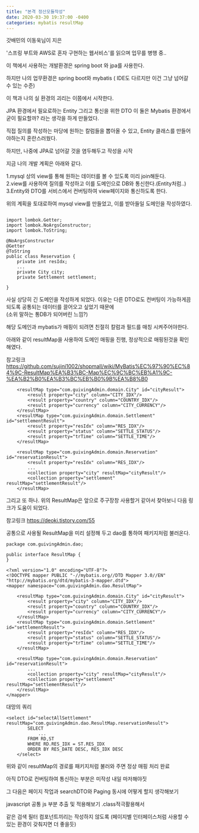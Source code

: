 ```yaml
---
title: "본격 정산모듈작성"
date: 2020-03-30 19:37:00 -0400
categories: mybatis resultMap
---
```


갓배민의 이동욱님이 지은

'스프링 부트와 AWS로 혼자 구현하는 웹서비스'를 읽으며 업무를 병행 중..

이 책에서 사용하는 개발환경은 spring boot 와 jpa를 사용한다.

하지만 나의 업무환경은 spring boot와 mybatis ( IDE도 다르지만 이건 그냥 넘어갈 수 있는 수준)

이 책과 나의 실 환경의 괴리는 이쯤에서 시작한다.

JPA 환경에서 필요로하는 Entity 그리고 통신을 위한 DTO 이 둘은 Mybatis 환경에서 굳이 필요할까? 라는 생각을 하게 만들었다.

직접 질의를 작성하는 마당에 원하는 칼럼들을 뽑아올 수 있고, Entity 클래스를 만들어야하는지 혼란스러웠다.

하지만, 나중에 JPA로 넘어갈 것을 염두해두고 작성을 시작

지금 나의 개발 계획은 아래와 같다.

1.mysql 상의 view를 통해 원하는 데이터를 볼 수 있도록 미리 join해둔다.<br>
2.view를 사용하여 질의를 작성하고 이를 도메인으로 DB와 통신한다.(Entity처럼..)<br>
3.Entity와 DTO를 서비스에서 컨버팅하여 view페이지와 통신하도록 한다.<br>

위의 계획을 토대로하여 mysql view를 만들었고, 이를 받아들일 도메인을 작성하였다.


```

import lombok.Getter;
import lombok.NoArgsConstructor;
import lombok.ToString;

@NoArgsConstructor
@Getter
@ToString
public class Reservation {
	private int resIdx;
	...
	private City city;
	private Settlement settlement;

}

```
사실 상당히 긴 도메인을 작성하게 되었다. 이유는 다른 DTO로도 컨버팅이 가능하게끔 되도록 공통되는 데이터를 끌어오고 싶었기 때문에<br>
(소위 말하는 통DB가 되어버린 느낌?)

해당 도메인과 mybatis가 매핑이 되려면 친절히 칼럼과 필드를 매칭 시켜주어야한다.


아래와 같이 resultMap을 사용하여 도메인 매핑을 진행, 정상적으로 매핑된것을 확인해였다.

참고링크 
https://github.com/sujini1002/shopmall/wiki/MyBatis%EC%97%90%EC%84%9C-ResultMap%EA%B3%BC-Map%EC%9C%BC%EB%A1%9C-%EA%B2%B0%EA%B3%BC%EB%B0%9B%EA%B8%B0



```
	<resultMap type="com.guivingAdmin.domain.City" id="cityResult">
		<result property="city" column="CITY_IDX"/>
		<result property="country" column="COUNTRY_IDX"/>			
		<result property="currency" column="CITY_CURRENCY"/>
	</resultMap>
	<resultMap type="com.guivingAdmin.domain.Settlement" id="settlementResult">
		<result property="resIdx" column="RES_IDX"/>
		<result property="status" column="SETTLE_STATUS"/>			
		<result property="trTime" column="SETTLE_TIME"/>
	</resultMap>
	
	<resultMap type="com.guivingAdmin.domain.Reservation" id="reservationResult">
		<result property="resIdx" column="RES_IDX"/>
		...
    	<collection property="city" resultMap="cityResult"/>
    	<collection property="settlement" resultMap="settlementResult"/>
	</resultMap>
```


그리고 또 하나. 위의 ResultMap은 앞으로 주구장창 사용할거 같아서 찾아보니 다음 링크가 도움이 되었다.


참고링크 
https://deoki.tistory.com/55

공통으로 사용될 ResultMap을 미리 설정해 두고 dao를 통하여 패키지처럼 불러온다.


```
package com.guivingAdmin.dao;

public interface ResultMap {
}
```


```
<?xml version="1.0" encoding="UTF-8"?>
<!DOCTYPE mapper PUBLIC "-//mybatis.org//DTD Mapper 3.0//EN" "http://mybatis.org/dtd/mybatis-3-mapper.dtd">
<mapper namespace="com.guivingAdmin.dao.ResultMap">

	<resultMap type="com.guivingAdmin.domain.City" id="cityResult">
		<result property="city" column="CITY_IDX"/>
		<result property="country" column="COUNTRY_IDX"/>			
		<result property="currency" column="CITY_CURRENCY"/>
	</resultMap>
	<resultMap type="com.guivingAdmin.domain.Settlement" id="settlementResult">
		<result property="resIdx" column="RES_IDX"/>
		<result property="status" column="SETTLE_STATUS"/>			
		<result property="trTime" column="SETTLE_TIME"/>
	</resultMap>
	
	<resultMap type="com.guivingAdmin.domain.Reservation" id="reservationResult">
		...
    	<collection property="city" resultMap="cityResult"/>
    	<collection property="settlement" resultMap="settlementResult"/>
	</resultMap>
</mapper>
```

대망의 쿼리

```
<select id="selectAllSettlement" resultMap="com.guivingAdmin.dao.ResultMap.reservationResult">
		SELECT 
			...
		FROM RD,ST
		WHERE RD.RES_IDX = ST.RES_IDX
		ORDER BY RES_DATE DESC, RES_IDX DESC
	</select>
```
위와 같이 resultMap의 경로를 패키지처럼 불러와 주면 정상 매핑 처리 완료

아직 DTO로 컨버팅하여 통신하는 부분은 미작성 내일 마저해야짓

그 다음은 페이지 작업과 searchDTO와 Paging 동시에 어떻게 할지 생각해보기

javascript 공통 js 부분 추출 및 적용해보기 .class적극활용해서

같은 검색 필터 컴포넌트끼리는 작성하지 않도록 (페이지별 인터페이스처럼 사용할 수 있는 환경이 갖춰지면 더 좋을듯)



